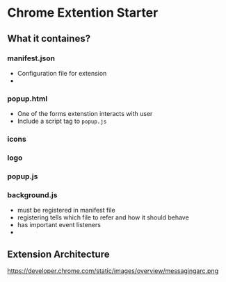 # Chrome Extention Starter 


## What it containes?

### manifest.json
- Configuration file for extension
- 

### popup.html
- One of the forms extenstion interacts with user
- Include a script tag to `popup.js` 
### icons

### logo

### popup.js

### background.js
- must be registered in manifest file
- registering tells which file to refer and how it should behave
- has important event listeners
- 


## Extension Architecture

https://developer.chrome.com/static/images/overview/messagingarc.png